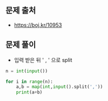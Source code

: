 ## 문제 출처

- https://boj.kr/10953

## 문제 풀이

- 입력 받은 뒤 ' , ' 으로 split

```python
n = int(input())

for i in range(n):
    a,b = map(int,input().split(','))
    print(a+b)
```
